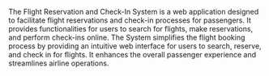The Flight Reservation and Check-In System is a web application designed to facilitate flight reservations and check-in processes for passengers. It provides functionalities for users to search for flights, make reservations, and perform check-ins online.
The System simplifies the flight booking process by providing an intuitive web interface for users to search, reserve, and check in for flights. It enhances the overall passenger experience and streamlines airline operations.
